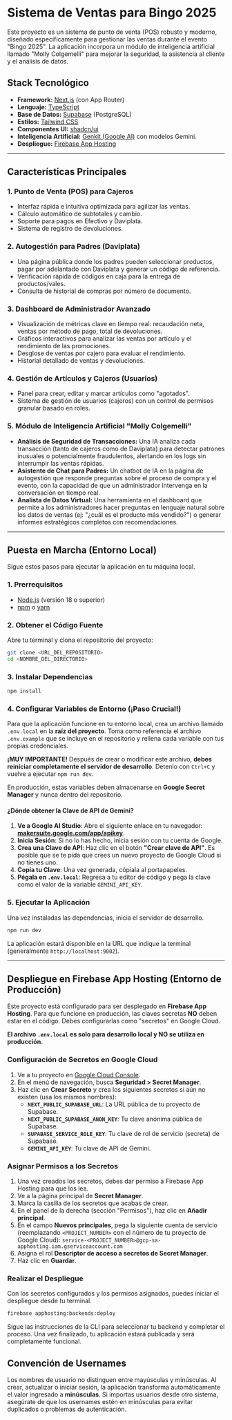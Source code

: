 
# Sistema de Ventas para Bingo 2025

Este proyecto es un sistema de punto de venta (POS) robusto y moderno, diseñado específicamente para gestionar las ventas durante el evento "Bingo 2025". La aplicación incorpora un módulo de inteligencia artificial llamado "Molly Colgemelli" para mejorar la seguridad, la asistencia al cliente y el análisis de datos.

## Stack Tecnológico

- **Framework:** [Next.js](https://nextjs.org/) (con App Router)
- **Lenguaje:** [TypeScript](https://www.typescriptlang.org/)
- **Base de Datos:** [Supabase](https://supabase.com/) (PostgreSQL)
- **Estilos:** [Tailwind CSS](https://tailwindcss.com/)
- **Componentes UI:** [shadcn/ui](https://ui.shadcn.com/)
- **Inteligencia Artificial:** [Genkit (Google AI)](https://firebase.google.com/docs/genkit) con modelos Gemini.
- **Despliegue:** [Firebase App Hosting](https://firebase.google.com/docs/app-hosting)

---

## Características Principales

### 1. Punto de Venta (POS) para Cajeros
- Interfaz rápida e intuitiva optimizada para agilizar las ventas.
- Cálculo automático de subtotales y cambio.
- Soporte para pagos en Efectivo y Daviplata.
- Sistema de registro de devoluciones.

### 2. Autogestión para Padres (Daviplata)
- Una página pública donde los padres pueden seleccionar productos, pagar por adelantado con Daviplata y generar un código de referencia.
- Verificación rápida de códigos en caja para la entrega de productos/vales.
- Consulta de historial de compras por número de documento.

### 3. Dashboard de Administrador Avanzado
- Visualización de métricas clave en tiempo real: recaudación neta, ventas por método de pago, total de devoluciones.
- Gráficos interactivos para analizar las ventas por artículo y el rendimiento de las promociones.
- Desglose de ventas por cajero para evaluar el rendimiento.
- Historial detallado de ventas y devoluciones.

### 4. Gestión de Artículos y Cajeros (Usuarios)
- Panel para crear, editar y marcar artículos como "agotados".
- Sistema de gestión de usuarios (cajeros) con un control de permisos granular basado en roles.

### 5. Módulo de Inteligencia Artificial "Molly Colgemelli"
- **Análisis de Seguridad de Transacciones:** Una IA analiza cada transacción (tanto de cajeros como de Daviplata) para detectar patrones inusuales o potencialmente fraudulentos, alertando en los logs sin interrumpir las ventas rápidas.
- **Asistente de Chat para Padres:** Un chatbot de IA en la página de autogestión que responde preguntas sobre el proceso de compra y el evento, con la capacidad de que un administrador intervenga en la conversación en tiempo real.
- **Analista de Datos Virtual:** Una herramienta en el dashboard que permite a los administradores hacer preguntas en lenguaje natural sobre los datos de ventas (ej: "¿cuál es el producto más vendido?") o generar informes estratégicos completos con recomendaciones.

---

## Puesta en Marcha (Entorno Local)

Sigue estos pasos para ejecutar la aplicación en tu máquina local.

### 1. Prerrequisitos
- [Node.js](https://nodejs.org/) (versión 18 o superior)
- [npm](https://www.npmjs.com/) o [yarn](https://yarnpkg.com/)

### 2. Obtener el Código Fuente
Abre tu terminal y clona el repositorio del proyecto:
```bash
git clone <URL_DEL_REPOSITORIO>
cd <NOMBRE_DEL_DIRECTORIO>
```

### 3. Instalar Dependencias
```bash
npm install
```

### 4. Configurar Variables de Entorno (¡Paso Crucial!)

Para que la aplicación funcione en tu entorno local, crea un archivo llamado `.env.local` en la **raíz del proyecto**. Toma como referencia el archivo `.env.example` que se incluye en el repositorio y rellena cada variable con tus propias credenciales.

**¡MUY IMPORTANTE!** Después de crear o modificar este archivo, **debes reiniciar completamente el servidor de desarrollo**. Detenlo con `Ctrl+C` y vuelve a ejecutar `npm run dev`.

En producción, estas variables deben almacenarse en **Google Secret Manager** y nunca dentro del repositorio.

#### ¿Dónde obtener la Clave de API de Gemini?

1.  **Ve a Google AI Studio**: Abre el siguiente enlace en tu navegador: [**makersuite.google.com/app/apikey**](https://makersuite.google.com/app/apikey).
2.  **Inicia Sesión**: Si no lo has hecho, inicia sesión con tu cuenta de Google.
3.  **Crea una Clave de API**: Haz clic en el botón **"Crear clave de API"**. Es posible que se te pida que crees un nuevo proyecto de Google Cloud si no tienes uno.
4.  **Copia tu Clave**: Una vez generada, cópiala al portapapeles.
5.  **Pégala en `.env.local`**: Regresa a tu editor de código y pega la clave como el valor de la variable `GEMINI_API_KEY`.

### 5. Ejecutar la Aplicación
Una vez instaladas las dependencias, inicia el servidor de desarrollo.

```bash
npm run dev
```

La aplicación estará disponible en la URL que indique la terminal (generalmente `http://localhost:9002`).

---

## Despliegue en Firebase App Hosting (Entorno de Producción)

Este proyecto está configurado para ser desplegado en **Firebase App Hosting**. Para que funcione en producción, las claves secretas **NO** deben estar en el código. Debes configurarlas como "secretos" en Google Cloud.

**El archivo `.env.local` es solo para desarrollo local y NO se utiliza en producción.**

### Configuración de Secretos en Google Cloud

1.  Ve a tu proyecto en [Google Cloud Console](https://console.cloud.google.com/).
2.  En el menú de navegación, busca **Seguridad > Secret Manager**.
3.  Haz clic en **Crear Secreto** y crea los siguientes secretos si aún no existen (usa los mismos nombres):
    - **`NEXT_PUBLIC_SUPABASE_URL`**: La URL pública de tu proyecto de Supabase.
    - **`NEXT_PUBLIC_SUPABASE_ANON_KEY`**: Tu clave anónima pública de Supabase.
    - **`SUPABASE_SERVICE_ROLE_KEY`**: Tu clave de rol de servicio (secreta) de Supabase.
    - **`GEMINI_API_KEY`**: Tu clave de API de Gemini.

### Asignar Permisos a los Secretos

1.  Una vez creados los secretos, debes dar permiso a Firebase App Hosting para que los lea.
2.  Ve a la página principal de **Secret Manager**.
3.  Marca la casilla de los secretos que acabas de crear.
4.  En el panel de la derecha (sección "Permisos"), haz clic en **Añadir principal**.
5.  En el campo **Nuevos principales**, pega la siguiente cuenta de servicio (reemplazando `<PROJECT_NUMBER>` con el número de tu proyecto de Google Cloud): `service-<PROJECT_NUMBER>@gcp-sa-apphosting.iam.gserviceaccount.com`
6.  Asigna el rol **Descriptor de acceso a secretos de Secret Manager**.
7.  Haz clic en **Guardar**.

### Realizar el Despliegue

Con los secretos configurados y los permisos asignados, puedes iniciar el despliegue desde tu terminal.

```bash
firebase apphosting:backends:deploy
```
Sigue las instrucciones de la CLI para seleccionar tu backend y completar el proceso. Una vez finalizado, tu aplicación estará publicada y será completamente funcional.

## Convención de Usernames

Los nombres de usuario no distinguen entre mayúsculas y minúsculas. Al crear, actualizar o iniciar sesión, la aplicación transforma automáticamente el valor ingresado a **minúsculas**. Si importas usuarios desde otro sistema, asegúrate de que los usernames estén en minúsculas para evitar duplicados o problemas de autenticación.

